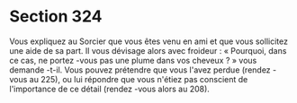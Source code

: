 # Section 324

Vous expliquez au Sorcier que vous êtes venu en ami et que vous
sollicitez une aide de sa part. Il  vous dévisage alors avec froideur :
« Pourquoi, dans ce cas, ne portez -vous pas une plume dans vos
cheveux ? » vous demande -t-il. Vous pouvez prétendre que vous
l'avez perdue (rendez -vous au  225), ou lui répondre que vous
n'étiez pas  conscient de l'importance de ce détail (rendez -vous
alors au  208).